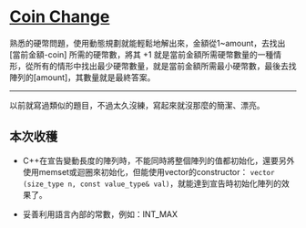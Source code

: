 # [Coin Change](https://leetcode.com/problems/coin-change/)

熟悉的硬幣問題，使用動態規劃就能輕鬆地解出來，金額從1~amount，去找出 [當前金額-coin] 所需的硬幣數，將其 +1 就是當前金額所需硬幣數量的一種情形，從所有的情形中找出最少硬幣數量，就是當前金額所需最小硬幣數，最後去找陣列的[amount]，其數量就是最終答案。

---

以前就寫過類似的題目，不過太久沒練，寫起來就沒那麼的簡潔、漂亮。

## 本次收穫
* C++在宣告變動長度的陣列時，不能同時將整個陣列的值都初始化，還要另外使用memset或迴圈來初始化，但能使用vector的constructor：
`vector (size_type n, const value_type& val)`，就能達到宣告時初始化陣列的效果了。

* 妥善利用語言內部的常數，例如：INT_MAX
